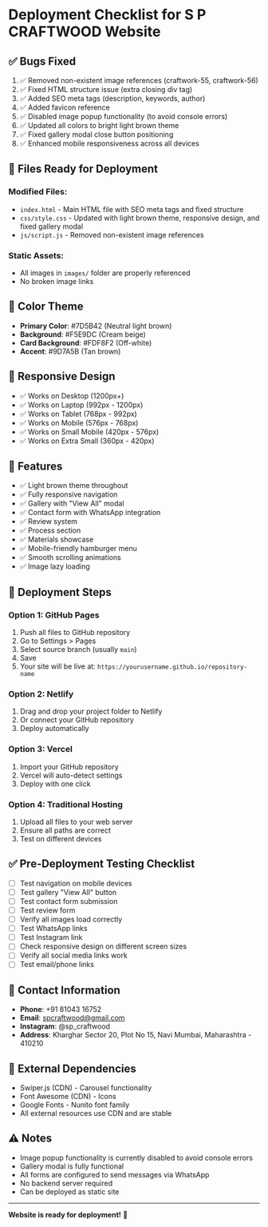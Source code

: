 # Deployment Checklist for S P CRAFTWOOD Website

## ✅ Bugs Fixed
1. ✅ Removed non-existent image references (craftwork-55, craftwork-56)
2. ✅ Fixed HTML structure issue (extra closing div tag)
3. ✅ Added SEO meta tags (description, keywords, author)
4. ✅ Added favicon reference
5. ✅ Disabled image popup functionality (to avoid console errors)
6. ✅ Updated all colors to bright light brown theme
7. ✅ Fixed gallery modal close button positioning
8. ✅ Enhanced mobile responsiveness across all devices

## 📁 Files Ready for Deployment

### Modified Files:
- `index.html` - Main HTML file with SEO meta tags and fixed structure
- `css/style.css` - Updated with light brown theme, responsive design, and fixed gallery modal
- `js/script.js` - Removed non-existent image references

### Static Assets:
- All images in `images/` folder are properly referenced
- No broken image links

## 🎨 Color Theme
- **Primary Color**: #7D5B42 (Neutral light brown)
- **Background**: #F5E9DC (Cream beige)
- **Card Background**: #FDF8F2 (Off-white)
- **Accent**: #9D7A5B (Tan brown)

## 📱 Responsive Design
- ✅ Works on Desktop (1200px+)
- ✅ Works on Laptop (992px - 1200px)
- ✅ Works on Tablet (768px - 992px)
- ✅ Works on Mobile (576px - 768px)
- ✅ Works on Small Mobile (420px - 576px)
- ✅ Works on Extra Small (360px - 420px)

## 🔧 Features
- ✅ Light brown theme throughout
- ✅ Fully responsive navigation
- ✅ Gallery with "View All" modal
- ✅ Contact form with WhatsApp integration
- ✅ Review system
- ✅ Process section
- ✅ Materials showcase
- ✅ Mobile-friendly hamburger menu
- ✅ Smooth scrolling animations
- ✅ Image lazy loading

## 🚀 Deployment Steps

### Option 1: GitHub Pages
1. Push all files to GitHub repository
2. Go to Settings > Pages
3. Select source branch (usually `main`)
4. Save
5. Your site will be live at: `https://yourusername.github.io/repository-name`

### Option 2: Netlify
1. Drag and drop your project folder to Netlify
2. Or connect your GitHub repository
3. Deploy automatically

### Option 3: Vercel
1. Import your GitHub repository
2. Vercel will auto-detect settings
3. Deploy with one click

### Option 4: Traditional Hosting
1. Upload all files to your web server
2. Ensure all paths are correct
3. Test on different devices

## ✅ Pre-Deployment Testing Checklist
- [ ] Test navigation on mobile devices
- [ ] Test gallery "View All" button
- [ ] Test contact form submission
- [ ] Test review form
- [ ] Verify all images load correctly
- [ ] Test WhatsApp links
- [ ] Test Instagram link
- [ ] Check responsive design on different screen sizes
- [ ] Verify all social media links work
- [ ] Test email/phone links

## 📧 Contact Information
- **Phone**: +91 81043 16752
- **Email**: spcraftwood@gmail.com
- **Instagram**: @sp_craftwood
- **Address**: Kharghar Sector 20, Plot No 15, Navi Mumbai, Maharashtra - 410210

## 🔗 External Dependencies
- Swiper.js (CDN) - Carousel functionality
- Font Awesome (CDN) - Icons
- Google Fonts - Nunito font family
- All external resources use CDN and are stable

## ⚠️ Notes
- Image popup functionality is currently disabled to avoid console errors
- Gallery modal is fully functional
- All forms are configured to send messages via WhatsApp
- No backend server required
- Can be deployed as static site

---
**Website is ready for deployment!** 🎉

